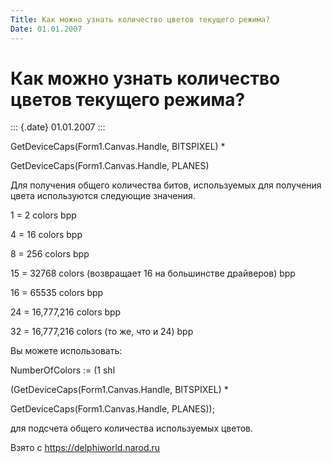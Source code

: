 ```yaml
---
Title: Как можно узнать количество цветов текущего режима?
Date: 01.01.2007
---
```



Как можно узнать количество цветов текущего режима?
===================================================

::: {.date}
01.01.2007
:::

GetDeviceCaps(Form1.Canvas.Handle, BITSPIXEL) \*

GetDeviceCaps(Form1.Canvas.Handle, PLANES)

Для получения общего количества битов, используемых для получения цвета
используются следующие значения.

1 = 2 colors bpp

4 = 16 colors bpp

8 = 256 colors bpp

15 = 32768 colors (возвращает 16 на большинстве драйверов) bpp

16 = 65535 colors bpp

24 = 16,777,216 colors bpp

32 = 16,777,216 colors (то же, что и 24) bpp

Вы можете использовать:

NumberOfColors := (1 shl

(GetDeviceCaps(Form1.Canvas.Handle, BITSPIXEL) \*

GetDeviceCaps(Form1.Canvas.Handle, PLANES));

для подсчета общего количества используемых цветов.

Взято с <https://delphiworld.narod.ru>
